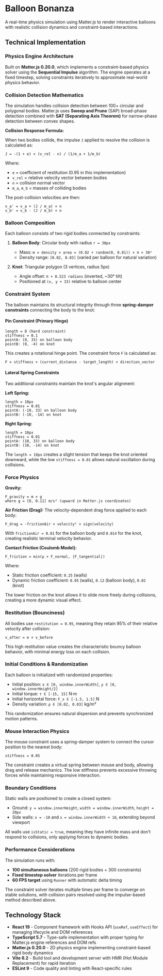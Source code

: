 # Balloon Bonanza

A real-time physics simulation using Matter.js to render interactive balloons with realistic collision dynamics and constraint-based interactions.

## Technical Implementation

### Physics Engine Architecture

Built on **Matter.js 0.20.0**, which implements a constraint-based physics solver using the **Sequential Impulse** algorithm. The engine operates at a fixed timestep, solving constraints iteratively to approximate real-world physics behavior.

### Collision Detection Mathematics

The simulation handles collision detection between 100+ circular and polygonal bodies. Matter.js uses **Sweep and Prune** (SAP) broad-phase detection combined with **SAT (Separating Axis Theorem)** for narrow-phase detection between convex shapes.

**Collision Response Formula:**

When two bodies collide, the impulse `J` applied to resolve the collision is calculated as:

```
J = -(1 + e) × (v_rel · n) / (1/m_a + 1/m_b)
```

Where:
- `e` = coefficient of restitution (0.95 in this implementation)
- `v_rel` = relative velocity vector between bodies
- `n` = collision normal vector
- `m_a`, `m_b` = masses of colliding bodies

The post-collision velocities are then:

```
v_a' = v_a + (J / m_a) × n
v_b' = v_b - (J / m_b) × n
```

### Balloon Composition

Each balloon consists of two rigid bodies connected by constraints:

1. **Balloon Body**: Circular body with radius `r = 30px`
   - Mass: `m = density × area = (0.02 + random(0, 0.01)) × π × 30²`
   - Density range: `[0.02, 0.03]` (varied per balloon for natural variation)

2. **Knot**: Triangular polygon (3 vertices, radius 5px)
   - Angle offset: `π + 0.523 radians` (inverted, ~30° tilt)
   - Positioned at `(x, y + 33)` relative to balloon center

### Constraint System

The balloon maintains its structural integrity through three **spring-damper constraints** connecting the body to the knot:

#### Pin Constraint (Primary Hinge)
```
length = 0 (hard constraint)
stiffness = 0.1
pointA: (0, 33) on balloon body
pointB: (0, -4) on knot
```

This creates a rotational hinge point. The constraint force `F` is calculated as:

```
F = stiffness × (current_distance - target_length) × direction_vector
```

#### Lateral Spring Constraints
Two additional constraints maintain the knot's angular alignment:

**Left Spring:**
```
length = 10px
stiffness = 0.01
pointA: (-10, 33) on balloon body
pointB: (-10, -14) on knot
```

**Right Spring:**
```
length = 10px  
stiffness = 0.01
pointA: (10, 33) on balloon body
pointB: (10, -14) on knot
```

The `length = 10px` creates a slight tension that keeps the knot oriented downward, while the low `stiffness = 0.01` allows natural oscillation during collisions.

### Force Physics

**Gravity:**
```
F_gravity = m × g
where g = [0, 0.11] m/s² (upward in Matter.js coordinates)
```

**Air Friction (Drag):**
The velocity-dependent drag force applied to each body:

```
F_drag = -frictionAir × velocity² × sign(velocity)
```

With `frictionAir = 0.01` for the balloon body and `0.014` for the knot, creating realistic terminal velocity behavior.

**Contact Friction (Coulomb Model):**
```
F_friction = min(μ × F_normal, |F_tangential|)
```

Where:
- Static friction coefficient: `0.25` (walls)
- Dynamic friction coefficient: `0.05` (walls), `0.12` (balloon body), `0.02` (knot)

The lower friction on the knot allows it to slide more freely during collisions, creating a more dynamic visual effect.

### Restitution (Bounciness)

All bodies use `restitution = 0.95`, meaning they retain 95% of their relative velocity after collision:

```
v_after = e × v_before
```

This high restitution value creates the characteristic bouncy balloon behavior, with minimal energy loss on each collision.

### Initial Conditions & Randomization

Each balloon is initialized with randomized properties:
- Initial position: `x ∈ [0, window.innerWidth]`, `y ∈ [0, window.innerHeight/2]`
- Initial torque: `τ ∈ [-15, 15]` N·m
- Initial horizontal force: `F_x ∈ [-1.5, 1.5]` N
- Density variation: `ρ ∈ [0.02, 0.03]` kg/m²

This randomization ensures natural dispersion and prevents synchronized motion patterns.

### Mouse Interaction Physics

The mouse constraint uses a spring-damper system to connect the cursor position to the nearest body:

```
stiffness = 0.05
```

The constraint creates a virtual spring between mouse and body, allowing drag and release mechanics. The low stiffness prevents excessive throwing forces while maintaining responsive interaction.

### Boundary Conditions

Static walls are positioned to create a closed system:
- Ground: `y = window.innerHeight`, `width = window.innerWidth`, `height = 20px`
- Side walls: `x = -10` and `x = window.innerWidth + 10`, extending beyond viewport

All walls use `isStatic = true`, meaning they have infinite mass and don't respond to collisions, only applying forces to dynamic bodies.

### Performance Considerations

The simulation runs with:
- **100 simultaneous balloons** (200 rigid bodies + 300 constraints)
- **Fixed timestep solver** iterations per frame
- **60 FPS target** using `Runner` with automatic delta timing

The constraint solver iterates multiple times per frame to converge on stable solutions, with collision pairs resolved using the impulse-based method described above.

## Technology Stack

- **React 19** - Component framework with Hooks API (`useRef`, `useEffect`) for managing lifecycle and DOM references
- **TypeScript 5.7** - Type-safe implementation with proper typing for Matter.js engine references and DOM refs
- **Matter.js 0.20.0** - 2D physics engine implementing constraint-based rigid body dynamics
- **Vite 6.2** - Build tool and development server with HMR (Hot Module Replacement) for rapid iteration
- **ESLint 9** - Code quality and linting with React-specific rules
